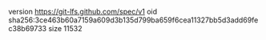 version https://git-lfs.github.com/spec/v1
oid sha256:3ce463b60a7159a609d3b135d799ba659f6cea11327bb5d3add69fec38b69733
size 11532
